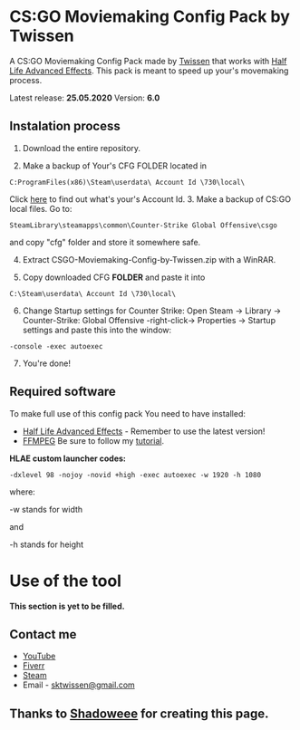 # CS:GO Moviemaking Config Pack by Twissen
A CS:GO Moviemaking Config Pack made by [Twissen](https://www.youtube.com/channel/UC3bBnCaxlJZImGsoiI8ZbzA) that works with [Half Life Advanced Effects](https://www.advancedfx.org/).
This pack is meant to speed up your's movemaking process.
 
Latest release: **25.05.2020**
Version: **6.0**
 
## Instalation process
1. Download the entire repository.
 
2. Make a backup of Your's CFG FOLDER located in
```
C:ProgramFiles(x86)\Steam\userdata\ Account Id \730\local\
```
Click [here](https://steamid.co/) to find out what's your's Account Id.
3. Make a backup of CS:GO local files. Go to:
```
SteamLibrary\steamapps\common\Counter-Strike Global Offensive\csgo
```
and copy "cfg" folder and store it somewhere safe.
 
4. Extract CSGO-Moviemaking-Config-by-Twissen.zip with a WinRAR.
 
5. Copy downloaded CFG **FOLDER** and paste it into
```
C:\Steam\userdata\ Account Id \730\local\
```
6. Change Startup settings for Counter Strike:
 Open Steam -> Library -> Counter-Strike: Global Offensive -right-click-> Properties -> Startup settings
 and paste this into the window:
```
-console -exec autoexec
```
7. You're done!
 
## Required software
To make full use of this config pack You need to have installed:
* [Half Life Advanced Effects](http://advancedfx.org/) - Remember to use the latest version!
* [FFMPEG](https://ffmpeg.zeranoe.com/builds/)
    Be sure to follow my [tutorial](https://www.youtube.com/watch?v=VDNgR5AsBXQ).
 
**HLAE custom launcher codes:**
```
-dxlevel 98 -nojoy -novid +high -exec autoexec -w 1920 -h 1080
```
where:
 
 -w stands for width
 
and
 
 -h stands for height
# Use of the tool
**This section is yet to be filled.**
 
## Contact me
* [YouTube](https://www.youtube.com/channel/UC3bBnCaxlJZImGsoiI8ZbzA)
* [Fiverr](https://www.fiverr.com/twissen/)
* [Steam](https://steamcommunity.com/id/twissen/)
* Email - sktwissen@gmail.com
 
 
 
## Thanks to [Shadoweee](https://youtube.com/c/Shadoweee) for creating this page.